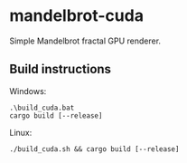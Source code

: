 # mandelbrot-cuda

Simple Mandelbrot fractal GPU renderer.

## Build instructions

Windows:

```
.\build_cuda.bat
cargo build [--release]
```

Linux:

```
./build_cuda.sh && cargo build [--release]
```
